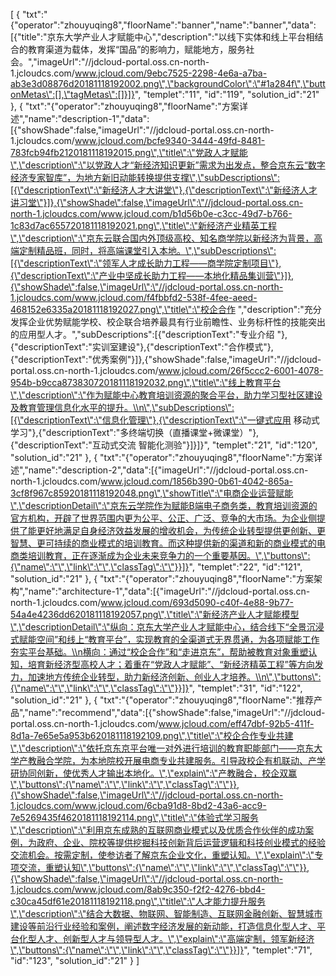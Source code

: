 [
	{
		"txt":"{\"operator\":\"zhouyuqing8\",\"floorName\":\"banner\",\"name\":\"banner\",\"data\":[{\"title\":\"京东大学产业人才赋能中心\",\"description\":\"以线下实体和线上平台相结合的教育渠道为载体，发挥“国品”的影响力，赋能地方，服务社会。\",\"imageUrl\":\"//jdcloud-portal.oss.cn-north-1.jcloudcs.com/www.jcloud.com/9ebc7525-2298-4e6a-a7ba-ab3e3d08876d20181118192002.png\",\"backgroundColor\":\"#1a284f\",\"buttonMetas\":[],\"tagMetas\":[]}]}",
		"templet":"11",
		"id":"119",
		"solution_id":"21"
	},
	{
		"txt":"{\"operator\":\"zhouyuqing8\",\"floorName\":\"方案详述\",\"name\":\"description-1\",\"data\":[{\"showShade\":false,\"imageUrl\":\"//jdcloud-portal.oss.cn-north-1.jcloudcs.com/www.jcloud.com/bcfe9340-3444-49fd-8481-783fcb94fb2120181118192015.png\",\"title\":\"党政人才赋能\",\"description\":\"以党政人才“新经济知识更新”需求为出发点，整合京东云“数字经济专家智库”，为地方新旧动能转换提供支撑\",\"subDescriptions\":[{\"descriptionText\":\"新经济人才大讲堂\"},{\"descriptionText\":\"新经济人才讲习堂\"}]},{\"showShade\":false,\"imageUrl\":\"//jdcloud-portal.oss.cn-north-1.jcloudcs.com/www.jcloud.com/b1d56b0e-c3cc-49d7-b766-1c83d7ac655720181118192021.png\",\"title\":\"新经济产业精英工程\",\"description\":\"京东云联合国内外顶级高校、知名商学院以新经济为背景，高端定制精品班，同时，将高端课堂引入本地。\",\"subDescriptions\":[{\"descriptionText\":\"领军人才成长助力工程——商学院定制项目\"},{\"descriptionText\":\"产业中坚成长助力工程——本地化精品集训营\"}]},{\"showShade\":false,\"imageUrl\":\"//jdcloud-portal.oss.cn-north-1.jcloudcs.com/www.jcloud.com/f4fbbfd2-538f-4fee-aeed-468152e6335a20181118192027.png\",\"title\":\"校企合作 \",\"description\":\"充分发挥企业优势赋能学校、校企联合培养最具有行业前瞻性、业务标杆性的技能突出的应用型人才。\",\"subDescriptions\":[{\"descriptionText\":\"专业介绍 \"},{\"descriptionText\":\"实训室建设\"},{\"descriptionText\":\"合作模式\"},{\"descriptionText\":\"优秀案例\"}]},{\"showShade\":false,\"imageUrl\":\"//jdcloud-portal.oss.cn-north-1.jcloudcs.com/www.jcloud.com/26f5ccc2-6001-4078-954b-b9cca873830720181118192032.png\",\"title\":\"线上教育平台\",\"description\":\"作为赋能中心教育培训资源的聚合平台，助力学习型社区建设及教育管理信息化水平的提升。\\n\",\"subDescriptions\":[{\"descriptionText\":\"信息化管理\"},{\"descriptionText\":\"一键式应用 移动式学习\"},{\"descriptionText\":\"多终端切换（直播课堂+微课堂）\"},{\"descriptionText\":\"互动式交流 智能化测验\"}]}]}",
		"templet":"21",
		"id":"120",
		"solution_id":"21"
	},
	{
		"txt":"{\"operator\":\"zhouyuqing8\",\"floorName\":\"方案详述\",\"name\":\"description-2\",\"data\":[{\"imageUrl\":\"//jdcloud-portal.oss.cn-north-1.jcloudcs.com/www.jcloud.com/1856b390-0b61-4042-865a-3cf8f967c85920181118192048.png\",\"showTitle\":\"电商企业运营赋能\",\"descriptionDetail\":\"京东云学院作为赋能B端电子商务类，教育培训资源的官方机构，开辟了世界范围内更为公平、公正、广泛、竞争的大市场。为企业侧提供了能更好地满足自身经济效益发展的增收机会，为传统企业转型提供更创新、更智慧、更可持续的商业模式的培训教育。而这种提供新的渠道和新的商业模式的电商类培训教育，正在逐渐成为企业未来竞争力的一个重要基因。\",\"buttons\":{\"name\":\"\",\"link\":\"\",\"classTag\":\"\"}}]}",
		"templet":"22",
		"id":"121",
		"solution_id":"21"
	},
	{
		"txt":"{\"operator\":\"zhouyuqing8\",\"floorName\":\"方案架构\",\"name\":\"architecture-1\",\"data\":[{\"imageUrl\":\"//jdcloud-portal.oss.cn-north-1.jcloudcs.com/www.jcloud.com/693d5090-c40f-4e88-9b77-54a4e4236dd620181118192057.png\",\"title\":\"新经济产业人才赋能模型\",\"descriptionDetail\":\"纵向：京东大学产业人才赋能中心，结合线下“全景沉浸式赋能空间”和线上“教育平台”，实现教育的全渠道式无界贯通，为各项赋能工作夯实平台基础。\\n横向：通过“校企合作”和“走进京东”，帮助被教育对象重塑认知，培育新经济型高校人才；着重在“党政人才赋能”、“新经济精英工程”等方向发力，加速地方传统企业转型，助力新经济创新、创业人才培养。\\n\",\"buttons\":{\"name\":\"\",\"link\":\"\",\"classTag\":\"\"}}]}",
		"templet":"31",
		"id":"122",
		"solution_id":"21"
	},
	{
		"txt":"{\"operator\":\"zhouyuqing8\",\"floorName\":\"推荐产品\",\"name\":\"recommend\",\"data\":[{\"showShade\":false,\"imageUrl\":\"//jdcloud-portal.oss.cn-north-1.jcloudcs.com/www.jcloud.com/eff47dbf-92b5-411f-8d1a-7e65e5a953b620181118192109.png\",\"title\":\"校企合作专业共建\",\"description\":\"依托京东京平台唯一对外进行培训的教育职能部门——京东大学产教融合学院，为本地院校开展电商专业共建服务。引导政校企有机联动、产学研协同创新，使优秀人才输出本地化。\",\"explain\":\"产教融合，校企双赢\",\"buttons\":{\"name\":\"\",\"link\":\"\",\"classTag\":\"\"}},{\"showShade\":false,\"imageUrl\":\"//jdcloud-portal.oss.cn-north-1.jcloudcs.com/www.jcloud.com/6cba91d8-8bd2-43a6-acc9-7e5269435f4620181118192114.png\",\"title\":\"体验式学习服务\",\"description\":\"利用京东成熟的互联网商业模式以及优质合作伙伴的成功案例，为政府、企业、院校等提供挖掘科技创新背后运营逻辑和科技创业模式的经验交流机会。按需定制，使参访者了解京东企业文化，重塑认知。\",\"explain\":\"专项交流，重塑认知\",\"buttons\":{\"name\":\"\",\"link\":\"\",\"classTag\":\"\"}},{\"showShade\":false,\"imageUrl\":\"//jdcloud-portal.oss.cn-north-1.jcloudcs.com/www.jcloud.com/8ab9c350-f2f2-4276-bbd4-c30ca45df61e20181118192118.png\",\"title\":\"人才能力提升服务\",\"description\":\"结合大数据、物联网、智能制造、互联网金融创新、智慧城市建设等前沿行业经验和案例，阐述数字经济发展的新动能，打造信息化型人才、平台化型人才、创新型人才与领导型人才。\",\"explain\":\"高端定制，领军新经济\",\"buttons\":{\"name\":\"\",\"link\":\"\",\"classTag\":\"\"}}]}",
		"templet":"71",
		"id":"123",
		"solution_id":"21"
	}
]